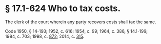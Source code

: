 # § 17.1-624 Who to tax costs.

<p>The clerk of the court wherein any party recovers costs shall tax the same.</p><p>Code 1950, § 14-193; 1952, c. 616; 1954, c. 99; 1964, c. 386, § 14.1-196; 1984, c. 703; 1998, c. <a href='http://lis.virginia.gov/cgi-bin/legp604.exe?981+ful+CHAP0872'>872</a>; 2014, c. <a href='http://lis.virginia.gov/cgi-bin/legp604.exe?141+ful+CHAP0315'>315</a>.</p>